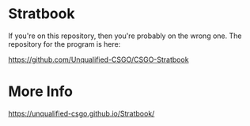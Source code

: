 # Stratbook

If you're on this repository, then you're probably on the wrong one. The repository for the program is here:

https://github.com/Unqualified-CSGO/CSGO-Stratbook

# More Info

https://unqualified-csgo.github.io/Stratbook/
